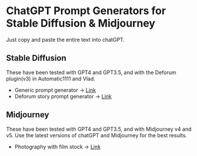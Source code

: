# ChatGPT Prompt Generators for Stable Diffusion & Midjourney

Just copy and paste the entire text into chatGPT. 

## Stable Diffusion
These have been tested with GPT4 and GPT3.5, and with the Deforum plugin(v3) in Automatic1111 and Vlad.
* Generic prompt generator → [Link](https://github.com/hashmil/stablediffusion-midjourney-prompts/blob/main/GenericPromptGeneratorGPT.txt)
* Deforum story prompt generator → [Link](https://github.com/hashmil/stablediffusion-midjourney-prompts/blob/main/deforum-story-prompt-gen.txt)

## Midjourney
These have been tested with GPT4 and GPT3.5, and with Midjourney v4 and v5.
Use the latest versions of chatGPT and Midjourney for the best results.

* Photography with film stock → [Link](https://github.com/hashmil/midjourney-prompts/blob/main/photography-w-film-stock.txt)
